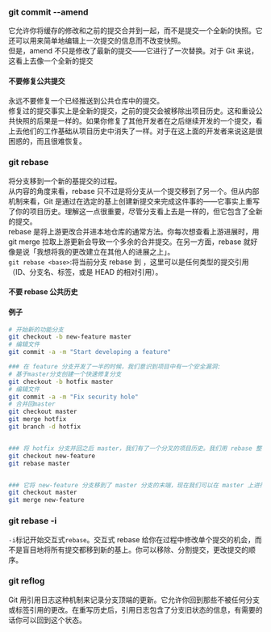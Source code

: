 ### git commit --amend
它允许你将缓存的修改和之前的提交合并到一起，而不是提交一个全新的快照。它还可以用来简单地编辑上一次提交的信息而不改变快照。<br>
但是，amend 不只是修改了最新的提交——它进行了一次替换。对于 Git 来说，这看上去像一个全新的提交
#### 不要修复公共提交
永远不要修复一个已经推送到公共仓库中的提交。<br>
修复过的提交事实上是全新的提交，之前的提交会被移除出项目历史。这和重设公共快照的后果是一样的。如果你修复了其他开发者在之后继续开发的一个提交，看上去他们的工作基础从项目历史中消失了一样。对于在这上面的开发者来说这是很困惑的，而且很难恢复。
### git rebase
将分支移到一个新的基提交的过程。<br>
从内容的角度来看，rebase 只不过是将分支从一个提交移到了另一个。但从内部机制来看，Git 是通过在选定的基上创建新提交来完成这件事的——它事实上重写了你的项目历史。理解这一点很重要，尽管分支看上去是一样的，但它包含了全新的提交。<br>
rebase 是将上游更改合并进本地仓库的通常方法。你每次想查看上游进展时，用 git merge 拉取上游更新会导致一个多余的合并提交。在另一方面，rebase 就好像是说「我想将我的更改建立在其他人的进展之上」。<br>
`git rebase <base>`:将当前分支 rebase 到 <base>，这里可以是任何类型的提交引用（ID、分支名、标签，或是 HEAD 的相对引用）。
#### 不要 rebase 公共历史
#### 例子
```bash
# 开始新的功能分支
git checkout -b new-feature master
# 编辑文件
git commit -a -m "Start developing a feature"

### 在 feature 分支开发了一半的时候，我们意识到项目中有一个安全漏洞:
# 基于master分支创建一个快速修复分支
git checkout -b hotfix master
# 编辑文件
git commit -a -m "Fix security hole"
# 合并回master
git checkout master
git merge hotfix
git branch -d hotfix


### 将 hotfix 分支并回之后 master，我们有了一个分叉的项目历史。我们用 rebase 整合 feature 分支以获得线性的历史，而不是使用普通的 git merge。
git checkout new-feature
git rebase master


### 它将 new-feature 分支移到了 master 分支的末端，现在我们可以在 master 上进行标准的快速向前合并了:
git checkout master
git merge new-feature
```
### git rebase -i
`-i`标记开始交互式`rebase`。交互式 rebase 给你在过程中修改单个提交的机会，而不是盲目地将所有提交都移到新的基上。你可以移除、分割提交，更改提交的顺序。
### git reflog
Git 用引用日志这种机制来记录分支顶端的更新。它允许你回到那些不被任何分支或标签引用的更改。在重写历史后，引用日志包含了分支旧状态的信息，有需要的话你可以回到这个状态。